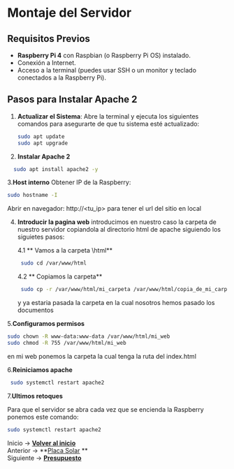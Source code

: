 # Montaje del Servidor

## Requisitos Previos

- **Raspberry Pi 4** con Raspbian (o Raspberry Pi OS) instalado.
- Conexión a Internet.
- Acceso a la terminal (puedes usar SSH o un monitor y teclado conectados a la Raspberry Pi).

## Pasos para Instalar Apache 2

1. **Actualizar el Sistema**:
   Abre la terminal y ejecuta los siguientes comandos para asegurarte de que tu sistema esté actualizado:

   ```bash
   sudo apt update
   sudo apt upgrade
   ```

2. **Instalar Apache 2**
```bash
  sudo apt install apache2 -y
```

3.**Host interno**
Obtener IP de la Raspberry:
```bash
sudo hostname -I
```
Abrir en navegador: http://<tu_ip> para tener el url del sitio en local

4. **Introducir la pagina web**
   introducimos en nuestro caso la carpeta de nuestro servidor copiandola al directorio html de apache siguiendo los siguietes pasos:
 
   4.1 ** Vamos a la carpeta \html**
     ```bash
      sudo cd /var/www/html
     ```

   4.2 ** Copiamos la carpeta**
   ```bash
    sudo cp -r /var/www/html/mi_carpeta /var/www/html/copia_de_mi_carpeta
   ```

   y ya estaria pasada la carpeta en la cual nosotros hemos pasado los documentos

  
5.**Configuramos permisos**

``` bash 
sudo chown -R www-data:www-data /var/www/html/mi_web
sudo chmod -R 755 /var/www/html/mi_web
```
 en mi web ponemos la carpeta la cual tenga la ruta del index.html

6.**Reiniciamos apache**

   ```bash
    sudo systemctl restart apache2
   ```

7.**Ultimos retoques**

  Para que el servidor se abra cada vez que se encienda la Raspberry ponemos este comando:
  ```bash
  sudo systemctl restart apache2
  ```

Inicio -> **[Volver al inicio ](README.md)**  
Anterior -> **[Placa Solar](placaSolar.md) **  
Siguiente -> **[Presupuesto](precio.md)**
